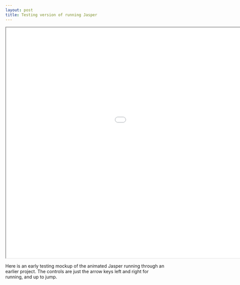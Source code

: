 ```yaml
---
layout: post
title: Testing version of running Jasper
---
```


<iframe src="/GameExports/GodotTests/15-04-test/index.html" width="1280" height="720"></iframe>

Here is an early testing mockup of the animated Jasper running through an earlier
project. The controls are just the arrow keys left and right for running, and up
to jump.
